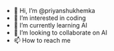 - 👋 Hi, I’m @priyanshukhemka
- 👀 I’m interested in coding 
- 🌱 I’m currently learning AI 
- 💞️ I’m looking to collaborate on AI
- 📫 How to reach me 

<!---
priyanshukhemka/priyanshukhemka is a ✨ special ✨ repository because its `README.md` (this file) appears on your GitHub profile.
You can click the Preview link to take a look at your changes.
--->
